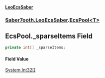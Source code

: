 #### [LeoEcsSaber](index.md 'index')
### [Saber7ooth.LeoEcsSaber](Saber7ooth.LeoEcsSaber.md 'Saber7ooth.LeoEcsSaber').[EcsPool&lt;T&gt;](EcsPool_T_.md 'Saber7ooth.LeoEcsSaber.EcsPool<T>')

## EcsPool<T>._sparseItems Field

```csharp
private int[] _sparseItems;
```

#### Field Value
[System.Int32](https://docs.microsoft.com/en-us/dotnet/api/System.Int32 'System.Int32')[[]](https://docs.microsoft.com/en-us/dotnet/api/System.Array 'System.Array')